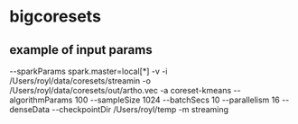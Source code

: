 # bigcoresets

example of input params
-----------------------
--sparkParams spark.master=local[*] -v -i /Users/royl/data/coresets/streamin -o /Users/royl/data/coresets/out/artho.vec -a coreset-kmeans --algorithmParams 100 --sampleSize 1024 --batchSecs 10 --parallelism 16 --denseData --checkpointDir /Users/royl/temp -m streaming